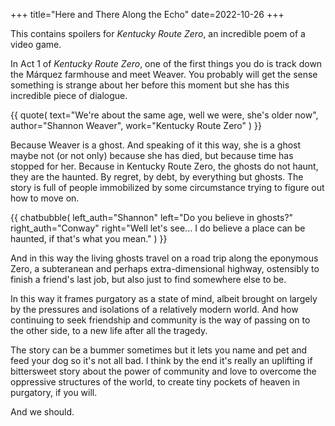 +++
title="Here and There Along the Echo"
date=2022-10-26
+++

This contains spoilers for *Kentucky Route Zero*, an incredible poem of a video
game.

In Act 1 of *Kentucky Route Zero*, one of the first things you do is track down
the Márquez farmhouse and meet Weaver.
You probably will get the sense something is strange
about her before this moment but she has this incredible piece of dialogue.

{{ quote(
  text="We're about the same age, well we were, she's older now",
  author="Shannon Weaver",
  work="Kentucky Route Zero"
) }}

Because Weaver is a ghost. And speaking of it this way, she is 
a ghost maybe not (or not only)
because she has died, but because time has stopped for her.
Because in Kentucky Route Zero, the ghosts do not haunt, they are the haunted.
By regret, by debt, by everything but ghosts.
The story is full of people immobilized by some circumstance
trying to figure out how to move on.

{{
  chatbubble(
    left_auth="Shannon"
    left="Do you believe in ghosts?"
    right_auth="Conway"
    right="Well let's see... I do believe a place can be haunted, if that's what you mean."
  )
}}

And in this way the living ghosts travel on a road trip along the eponymous
Zero, a subteranean and perhaps extra-dimensional highway, ostensibly to finish
a friend's last job, but also just to find somewhere else to be.

In this way it frames purgatory as a state of mind, albeit brought on largely by the
pressures and isolations of a relatively modern world.
And how continuing to seek
friendship and community is the way of passing on to the other side,
to a new life after all the tragedy.

The story can be a bummer sometimes but it lets you name and pet and
feed your dog so it's not all bad.
I think by the end it's really an uplifting if bittersweet story about the power
of community and love to overcome the oppressive structures of the world, to
create tiny pockets of heaven in purgatory, if you will.

And we should.